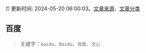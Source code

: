 :alarm_clock: 更新时间: 2024-05-20 06:00:03。[文章来源](/README.md)、[文章分类](/TAGS.md)

## 百度


> 关键字：`baidu`、`Baidu`、`百度`、`文心`



